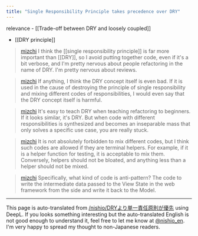 ```yaml
---
title: "Single Responsibility Principle takes precedence over DRY"
---
```


relevance
    - [[Trade-off between DRY and loosely coupled]]

- [[DRY principle]]
> [mizchi](https://twitter.com/mizchi/status/1668455243124969473) I think the [[single responsibility principle]] is far more important than [[DRY]], so I avoid putting together code, even if it's a bit verbose, and I'm pretty nervous about people refactoring in the name of DRY. I'm pretty nervous about reviews.

> [mizchi](https://twitter.com/mizchi/status/1668456734309122049) If anything, I think the DRY concept itself is even bad. If it is used in the cause of destroying the principle of single responsibility and mixing different codes of responsibilities, I would even say that the DRY concept itself is harmful.

> [mizchi](https://twitter.com/mizchi/status/1668458176101105665) It's easy to teach DRY when teaching refactoring to beginners. If it looks similar, it's DRY. But when code with different responsibilities is synthesized and becomes an inseparable mass that only solves a specific use case, you are really stuck.

> [mizchi](https://twitter.com/mizchi/status/1668458991347994624) It is not absolutely forbidden to mix different codes, but I think such codes are allowed if they are terminal helpers. For example, if it is a helper function for testing, it is acceptable to mix them. Conversely, helpers should not be bloated, and anything less than a helper should not be mixed.

> [mizchi](https://twitter.com/mizchi/status/1668461133341261825) Specifically, what kind of code is anti-pattern? The code to write the intermediate data passed to the View State in the web framework from the side and write it back to the Model.

---
This page is auto-translated from [/nishio/DRYより単一責任原則が優先](https://scrapbox.io/nishio/DRYより単一責任原則が優先) using DeepL. If you looks something interesting but the auto-translated English is not good enough to understand it, feel free to let me know at [@nishio_en](https://twitter.com/nishio_en). I'm very happy to spread my thought to non-Japanese readers.